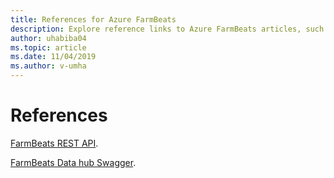 ```yaml
---
title: References for Azure FarmBeats
description: Explore reference links to Azure FarmBeats articles, such as the FarmBeats REST API and FarmBeats Data hub Swagger.
author: uhabiba04
ms.topic: article
ms.date: 11/04/2019
ms.author: v-umha
---
```


# References

[FarmBeats REST API](rest-api-in-azure-farmbeats.md).

[FarmBeats Data hub Swagger](https://aka.ms/FarmBeatsDatahubSwagger).
